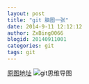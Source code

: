 ```yaml
---
layout: post
title: "git 脑图一张"
date: 2014-9-11 12:12:12
author: ZxBing0066
blogid: 20140911001
categories: git
tags: git
---
```

[原图地址](http://www.heiniuhaha.com/lessons/2012/08/09/use-jekyll-build-blog/ "git思维导图原图地址")
![git思维导图](http://zxspace.qiniudn.com/blog/git-api.png "git思维导图")
